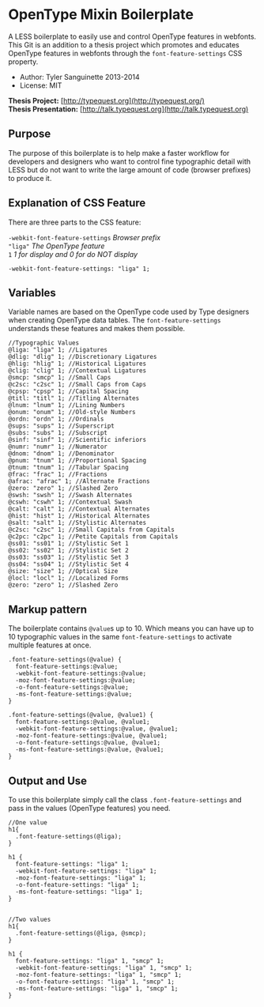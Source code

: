 # OpenType Mixin Boilerplate
A LESS boilerplate to easily use and control OpenType features in webfonts. This Git is an addition to a thesis project which promotes and educates OpenType features in webfonts through the `font-feature-settings` CSS property.

* Author: Tyler Sanguinette 2013-2014
* License: MIT

**Thesis Project:** [http://typequest.org](http://typequest.org/)  
**Thesis Presentation:** [http://talk.typequest.org](http://talk.typequest.org)

## Purpose
The purpose of this boilerplate is to help make a faster workflow for developers and designers who want to control fine typographic detail with LESS but do not want to write the large amount of code (browser prefixes) to produce it.

## Explanation of CSS Feature
There are three parts to the CSS feature: 

`-webkit-font-feature-settings` *Browser prefix*  
`"liga"` *The OpenType feature*  
`1` *1 for display and 0 for do NOT display*  

`-webkit-font-feature-settings: "liga" 1;`

## Variables
Variable names are based on the OpenType code used by Type designers when creating OpenType data tables. The `font-feature-settings` understands these features and makes them possible. 

```less
//Typographic Values
@liga: "liga" 1; //Ligatures
@dlig: "dlig" 1; //Discretionary Ligatures
@hlig: "hlig" 1; //Historical Ligatures
@clig: "clig" 1; //Contextual Ligatures
@smcp: "smcp" 1; //Small Caps
@c2sc: "c2sc" 1; //Small Caps from Caps
@cpsp: "cpsp" 1; //Capital Spacing
@titl: "titl" 1; //Titling Alternates
@lnum: "lnum" 1; //Lining Numbers
@onum: "onum" 1; //Old-style Numbers
@ordn: "ordn" 1; //Ordinals
@sups: "sups" 1; //Superscript
@subs: "subs" 1; //Subscript
@sinf: "sinf" 1; //Scientific inferiors
@numr: "numr" 1; //Numerator
@dnom: "dnom" 1; //Denominator
@pnum: "tnum" 1; //Proportional Spacing
@tnum: "tnum" 1; //Tabular Spacing
@frac: "frac" 1; //Fractions
@afrac: "afrac" 1; //Alternate Fractions
@zero: "zero" 1; //Slashed Zero
@swsh: "swsh" 1; //Swash Alternates
@cswh: "cswh" 1; //Contextual Swash
@calt: "calt" 1; //Contextual Alternates
@hist: "hist" 1; //Historical Alternates
@salt: "salt" 1; //Stylistic Alternates
@c2sc: "c2sc" 1; //Small Capitals from Capitals
@c2pc: "c2pc" 1; //Petite Capitals from Capitals
@ss01: "ss01" 1; //Stylistic Set 1
@ss02: "ss02" 1; //Stylistic Set 2
@ss03: "ss03" 1; //Stylistic Set 3
@ss04: "ss04" 1; //Stylistic Set 4
@size: "size" 1; //Optical Size
@locl: "locl" 1; //Localized Forms
@zero: "zero" 1; //Slashed Zero
```

## Markup pattern
The boilerplate contains `@value`s up to 10. Which means you can have up to 10 typographic values in the same `font-feature-settings` to activate multiple features at once.

```less
.font-feature-settings(@value) {
  font-feature-settings:@value;
  -webkit-font-feature-settings:@value;
  -moz-font-feature-settings:@value;
  -o-font-feature-settings:@value;
  -ms-font-feature-settings:@value;
}

.font-feature-settings(@value, @value1) {
  font-feature-settings:@value, @value1;
  -webkit-font-feature-settings:@value, @value1;
  -moz-font-feature-settings:@value, @value1;
  -o-font-feature-settings:@value, @value1;
  -ms-font-feature-settings:@value, @value1;
}
```
## Output and Use
To use this boilerplate simply call the class `.font-feature-settings` and pass in the values (OpenType features) you need.

```less
//One value
h1{
  .font-feature-settings(@liga);
}

h1 {
  font-feature-settings: "liga" 1;
  -webkit-font-feature-settings: "liga" 1;
  -moz-font-feature-settings: "liga" 1;
  -o-font-feature-settings: "liga" 1;
  -ms-font-feature-settings: "liga" 1;
}


//Two values
h1{
  .font-feature-settings(@liga, @smcp);
}

h1 {
  font-feature-settings: "liga" 1, "smcp" 1;
  -webkit-font-feature-settings: "liga" 1, "smcp" 1;
  -moz-font-feature-settings: "liga" 1, "smcp" 1;
  -o-font-feature-settings: "liga" 1, "smcp" 1;
  -ms-font-feature-settings: "liga" 1, "smcp" 1;
}
```